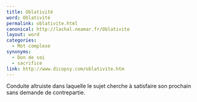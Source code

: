 ```yaml
---
title: Oblativité
word: Oblativité
permalink: oblativite.html
canonical: http://lachal.neamar.fr/Oblativite
layout: word
categories:
  - Mot complexe
synonyms:
  - Don de soi
  - sacrifice
link: http://www.dicopsy.com/oblativite.htm
---
```


Conduite altruiste dans laquelle le sujet cherche à satisfaire son prochain sans demande de contrepartie.

